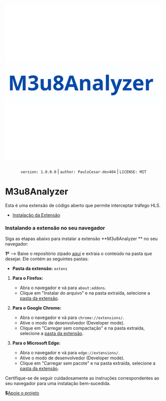 <div align="center">
  <h1><img src="extens\icons\favicon-128x128.png"></h1>
</div>

<p align="center">
  <code>version: 1.0.0.0</code> | <code>author: PauloCesar-dev404</code> | <code>LICENSE: MIT</code>
</p>


# M3u8Analyzer

Esta é uma extensão de código aberto que permite interceptar tráfego HLS.

- [Instalação da Extensão](#instalando-a-extensão-no-seu-navegador)

### Instalando a extensão no seu navegador

Siga as etapas abaixo para instalar a extensão **M3u8Analyzer
** no seu navegador:

**1º** --> Baixe o repositório zipado [aqui](https://github.com/PauloCesar-dev404/M3u8AnalyzerM3u8Analyzer-Extension-/archive/refs/heads/main.zip) e extraia o conteúdo na pasta que desejar. Ele contém as seguintes pastas:
- **Pasta da extensão:** `extens`


1. **Para o Firefox:**
   - Abra o navegador e vá para `about:addons`.
   - Clique em "Instalar do arquivo" e na pasta extraída, selecione a [pasta da extensão](#pasta-da-extensão-extens).

2. **Para o Google Chrome:**
   - Abra o navegador e vá para `chrome://extensions/`.
   - Ative o modo de desenvolvedor (Developer mode).
   - Clique em "Carregar sem compactação" e na pasta extraída, selecione a [pasta da extensão](#pasta-da-extensão-extens).

3. **Para o Microsoft Edge:**
   - Abra o navegador e vá para `edge://extensions/`.
   - Ative o modo de desenvolvedor (Developer mode).
   - Clique em "Carregar sem pacote" e na pasta extraída, selecione a [pasta da extensão](#pasta-da-extensão-extens).

Certifique-se de seguir cuidadosamente as instruções correspondentes ao seu navegador para uma instalação bem-sucedida.

 💲[Apoie o projeto](https://apoia.se/m3u8analyzer-extension)
